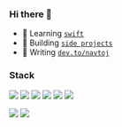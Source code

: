 ### Hi there 👋

-   🌱 Learning [`swift`](https://www.swift.org/)
-   🔭 Building [`side projects`](https://www.commitstrip.com/wp-content/uploads/2014/11/Strip-Side-project-650-finalenglish.jpg)
-   📖 Writing [`dev.to/navtoj`](https://dev.to/navtoj)

### Stack

[<img src="https://img.shields.io/badge/TypeScript-007ACC?style=for-the-badge&logo=typescript&logoColor=white" />](https://www.typescriptlang.org/)
[<img src="https://img.shields.io/badge/Svelte-4A4A55?style=for-the-badge&logo=svelte&logoColor=white&color=FF3E00" />](https://svelte.dev/)
[<img src="https://img.shields.io/badge/Bun-555555?style=for-the-badge&logo=bun" />](https://bun.sh/)
[<img src="https://img.shields.io/badge/Supabase-181818?style=for-the-badge&logo=supabase&logoColor=white&color=34b27b" />](https://supabase.com/)
[<img src="https://img.shields.io/badge/Cloudflare%20Pages-F38020?style=for-the-badge&logo=Cloudflare%20Pages&logoColor=white" />](https://pages.cloudflare.com/)
[<img src="https://img.shields.io/badge/VSCodium-2F80ED?style=for-the-badge&logo=vscodium&logoColor=white" />](https://vscodium.com/)

[<img src="https://img.shields.io/badge/Swift-F05138?style=for-the-badge&logo=swift&logoColor=white" />](https://www.swift.org/)
[<img src="https://img.shields.io/badge/Xcode-147EFB?style=for-the-badge&logo=xcode&logoColor=white" />](https://developer.apple.com/xcode/)

<!--
**navtoj/navtoj** is a ✨ _special_ ✨ repository because its `README.md` (this file) appears on your GitHub profile.

Here are some ideas to get you started:

- 🔭 I’m currently working on ...
- 🌱 I’m currently learning ...
- 👯 I’m looking to collaborate on ...
- 🤔 I’m looking for help with ...
- 💬 Ask me about ...
- 📫 How to reach me: ...
- 😄 Pronouns: ...
- ⚡ Fun fact: ...
-->

<!-- Badges: badges.pages.dev -->

